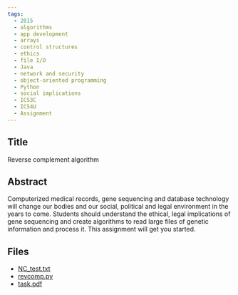 ```yaml
---
tags:
  - 2015
  - algorithms
  - app development
  - arrays
  - control structures
  - ethics
  - file I/O
  - Java
  - network and security
  - object-oriented programming
  - Python
  - social implications
  - ICS3C
  - ICS4U
  - Assignment
---
```

    
## Title

 Reverse complement algorithm

## Abstract

Computerized medical records, gene sequencing and database technology will change our bodies and our social, political and legal environment in the years to come. Students should understand the ethical, legal implications of gene sequencing and create algorithms to read large files of genetic information and process it. This assignment will get you started.

## Files

- [NC_test.txt](resources/2015/Mark_Hoel/NC_test.txt)
- [revcomp.py](resources/2015/Mark_Hoel/revcomp.py)
- [task.pdf](resources/2015/Mark_Hoel/task.pdf)
